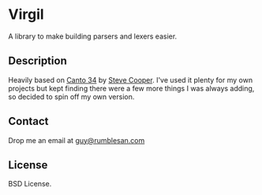 # Virgil

A library to make building parsers and lexers easier.


## Description

Heavily based on [Canto 34](https://github.com/stevecooperorg/canto34) by [Steve Cooper](http://www.stevecooper.org). I've used it plenty for my own projects but kept finding there were a few more things I was always adding, so decided to spin off my own version.


## Contact

Drop me an email at guy@rumblesan.com


## License

BSD License.

